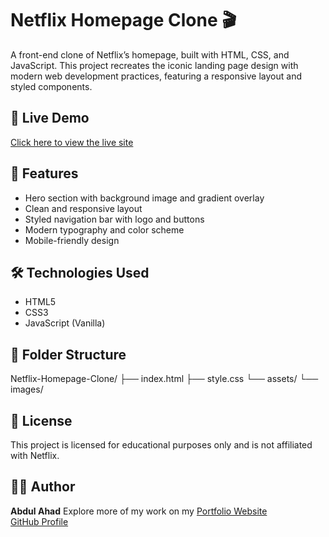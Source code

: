 # Netflix Homepage Clone 🎬

A front-end clone of Netflix’s homepage, built with HTML, CSS, and JavaScript. This project recreates the iconic landing page design with modern web development practices, featuring a responsive layout and styled components.

## 🔗 Live Demo

[Click here to view the live site](https://abdulahad56.github.io/Netflix-Homepage-Clone/)

## 🚀 Features

- Hero section with background image and gradient overlay
- Clean and responsive layout
- Styled navigation bar with logo and buttons
- Modern typography and color scheme
- Mobile-friendly design

## 🛠️ Technologies Used

- HTML5  
- CSS3  
- JavaScript (Vanilla)

## 📁 Folder Structure

Netflix-Homepage-Clone/
├── index.html
├── style.css
└── assets/
└── images/

## 📄 License

This project is licensed for educational purposes only and is not affiliated with Netflix.

## 👨‍💻 Author

**Abdul Ahad**
Explore more of my work on my [Portfolio Website](https://abdulahadportfolio.netlify.app/)  
[GitHub Profile](https://github.com/AbdulAhad56)

